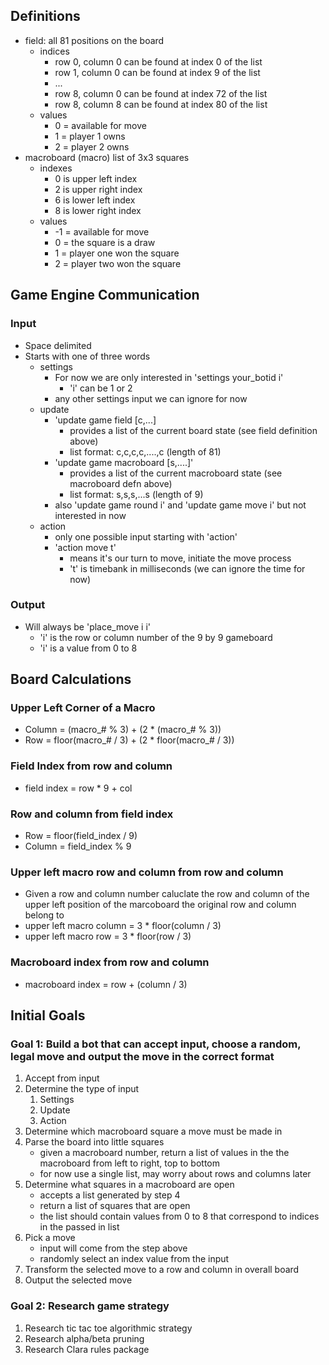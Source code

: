 ## Definitions
- field: all 81 positions on the board
  + indices
    - row 0, column 0 can be found at index 0 of the list
    - row 1, column 0 can be found at index 9 of the list
    - ...
    - row 8, column 0 can be found at index 72 of the list
    - row 8, column 8 can be found at index 80 of the list
  + values
    - 0 = available for move
    - 1 = player 1 owns
    - 2 = player 2 owns
- macroboard (macro) list of 3x3 squares
  - indexes
    + 0 is upper left index
    + 2 is upper right index
    + 6 is lower left index
    + 8 is lower right index
  - values
    + -1 = available for move
    + 0 = the square is a draw 
    + 1 = player one won the square
    + 2 = player two won the square

## Game Engine Communication
### Input
- Space delimited
- Starts with one of three words
  + settings
    - For now we are only interested in 'settings your_botid i'
      + 'i' can be 1 or 2
    - any other settings input we can ignore for now
  + update
    - 'update game field [c,...]
      + provides a list of the current board state (see field definition above)
      + list format: c,c,c,c,....,c (length of 81)
    - 'update game macroboard [s,....]'
      + provides a list of the current macroboard state (see macroboard defn above)
      + list format: s,s,s,...s (length of 9)
    - also 'update game round i' and 'update game move i' but not interested in now
  + action
    - only one possible input starting with 'action'
    - 'action move t'
      + means it's our turn to move, initiate the move process
      + 't' is timebank in milliseconds (we can ignore the time for now)

### Output
- Will always be 'place_move i i'
  + 'i' is the row or column number of the 9 by 9 gameboard
  + 'i' is a value from 0 to 8

## Board Calculations
### Upper Left Corner of a Macro
- Column = (macro_# % 3) + (2 * (macro_# % 3))
- Row = floor(macro_# / 3) + (2 * floor(macro_# / 3))

### Field Index from row and column
- field index = row * 9 + col

### Row and column from field index
- Row = floor(field_index / 9)
- Column = field_index % 9

### Upper left macro row and column from row and column
- Given a row and column number caluclate the row and column of the upper left
  position of the marcoboard the original row and column belong to
- upper left macro column = 3 * floor(column / 3) 
- upper left macro row = 3 * floor(row / 3)

### Macroboard index from row and column
- macroboard index = row + (column / 3)

## Initial Goals
### Goal 1: Build a bot that can accept input, choose a random, legal move and output the move in the correct format
1. Accept from input
2. Determine the type of input 
   1. Settings
   2. Update
   3. Action
3. Determine which macroboard square a move must be made in
4. Parse the board into little squares
   - given a macroboard number, return a list of values in the
     the macroboard from left to right, top to bottom
   - for now use a single list, may worry about rows and columns later
5. Determine what squares in a macroboard are open
   - accepts a list generated by step 4
   - return a list of squares that are open
   - the list should contain values from 0 to 8 that correspond
     to indices in the passed in list 
6. Pick a move
   - input will come from the step above
   - randomly select an index value from the input 
7. Transform the selected move to a row and column in overall board
8. Output the selected move

### Goal 2: Research game strategy
1. Research tic tac toe algorithmic strategy
2. Research alpha/beta pruning
3. Research Clara rules package

